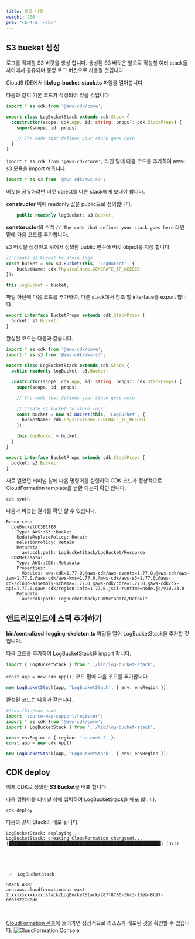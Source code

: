```yaml
---
title: 로그 버킷
weight: 200
pre: "<b>4-2. </b>"
---
```


## S3 bucket 생성
로그를 적재할 S3 버킷을 생성 합니다. 생성된 S3 버킷은 앞으로 작성할 여러 stack들 사이에서 공유되며 중앙 로그 버킷으로 사용될 것입니다.

Cloud9 IDE에서 **lib/log-bucket-stack.ts** 파일을 열어봅니다.

다음과 같이 기본 코드가 작성되어 있을 것입니다.

```typescript
import * as cdk from '@aws-cdk/core';

export class LogBucketStack extends cdk.Stack {
  constructor(scope: cdk.App, id: string, props?: cdk.StackProps) {
    super(scope, id, props);

    // The code that defines your stack goes here
  }
}
```

`import * as cdk from '@aws-cdk/core';` 라인 밑에 다음 코드를 추가하여 aws-s3 모듈을 import 해줍니다.
```typescript
import * as s3 from '@aws-cdk/aws-s3';
```

버킷을 공유하려면 버킷 object를 다른 stack에게 보내야 합니다.

**constructor** 위에 readonly 값을 public으로 정의합니다.
```typescript
    public readonly logBucket: s3.Bucket;
```

**constoructor**의 주석 `// The code that defines your stack goes here` 라인 밑에 다음 코드를 추가합니다.

s3 버킷을 생성하고 위에서 정의한 public 변수에 버킷 object를 지정 합니다.
```typescript
// Create s3 bucket to store logs
const bucket = new s3.Bucket(this, 'LogBucket', {
    bucketName: cdk.PhysicalName.GENERATE_IF_NEEDED
});

this.logBucket = bucket;
```

파일 하단에 다음 코드를 추가하여, 다른 stack에서 참조 할 interface를 export 합니다.
```typescript
export interface BucketProps extends cdk.StackProps {
  bucket: s3.Bucket;
}
```


완성된 코드는 다음과 같습니다.
```typescript
import * as cdk from '@aws-cdk/core';
import * as s3 from '@aws-cdk/aws-s3';

export class LogBucketStack extends cdk.Stack {
  public readonly logBucket: s3.Bucket;
  
  constructor(scope: cdk.App, id: string, props?: cdk.StackProps) {
    super(scope, id, props);

    // The code that defines your stack goes here
    
    // Create s3 bucket to store logs
    const bucket = new s3.Bucket(this, 'LogBucket', {
      bucketName: cdk.PhysicalName.GENERATE_IF_NEEDED
    });
    
    this.logBucket = bucket;
  }
}

export interface BucketProps extends cdk.StackProps {
  bucket: s3.Bucket;
}
```

새로 열었던 터미널 창에 다음 명령어를 실행하여 CDK 코드가 정상적으로 CloudFormation template를 변환 되는지 확인 합니다.
```bash
cdk synth
```

다음과 비슷한 결과를 확인 할 수 있습니다.
```term
Resources:
  LogBucketCC3B17E8:
    Type: AWS::S3::Bucket
    UpdateReplacePolicy: Retain
    DeletionPolicy: Retain
    Metadata:
      aws:cdk:path: LogBucketStack/LogBucket/Resource
  CDKMetadata:
    Type: AWS::CDK::Metadata
    Properties:
      Modules: aws-cdk=1.77.0,@aws-cdk/aws-events=1.77.0,@aws-cdk/aws-iam=1.77.0,@aws-cdk/aws-kms=1.77.0,@aws-cdk/aws-s3=1.77.0,@aws-cdk/cloud-assembly-schema=1.77.0,@aws-cdk/core=1.77.0,@aws-cdk/cx-api=1.77.0,@aws-cdk/region-info=1.77.0,jsii-runtime=node.js/v10.23.0
    Metadata:
      aws:cdk:path: LogBucketStack/CDKMetadata/Default
```


## 앤트리포인트에 스택 추가하기

**bin/centralized-logging-skeleton.ts** 파일을 열어 LogBucketStack을 추가할 것입니다.

다음 코드를 추가하여 LogBucketStack을 import 합니다.

```typescript
import { LogBucketStack } from '../lib/log-bucket-stack';
```

`const app = new cdk.App();` 코드 밑에 다음 코드를 추가합니다.

```typescript
new LogBucketStack(app, 'LogBucketStack', { env: envRegion });
```

완성된 코드는 다음과 같습니다.
```typescript
#!/usr/bin/env node
import 'source-map-support/register';
import * as cdk from '@aws-cdk/core';
import { LogBucketStack } from '../lib/log-bucket-stack';

const envRegion = { region: 'us-east-2' };
const app = new cdk.App();

new LogBucketStack(app, 'LogBucketStack', { env: envRegion });

```

## CDK deploy
이제 CDK로 정의한 **S3 Bucket**을 배포 합니다.

다음 명령어를 터미널 창에 입력하여 LogBucketStack을 배포 합니다.
```
cdk deploy
```

다음과 같이 Stack이 배포 됩니다.
```term
LogBucketStack: deploying...
LogBucketStack: creating CloudFormation changeset...
[██████████████████████████████████████████████████████████] (3/3)





 ✅  LogBucketStack

Stack ARN:
arn:aws:cloudformation:us-east-2:xxxxxxxxxxxx:stack/LogBucketStack/287f8780-3bc3-11eb-8b97-060f9727d0d0
```

&nbsp;
&nbsp;

[CloudFormation 콘솔](https://us-east-2.console.aws.amazon.com/cloudformation/home?region=us-east-2#/stacks?filteringText=LogBucketStack&filteringStatus=active&viewNested=true&hideStacks=false)에 들어가면 정상적으로 리소스가 배포된 것을 확인할 수 있습니다.
![CloudFormation Console](/images/workshop1/cf-console.png)